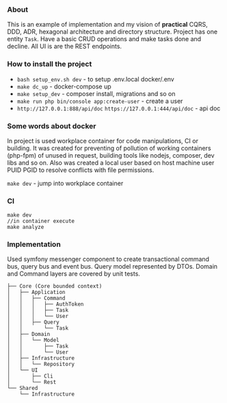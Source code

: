 ### About
This is an example of implementation and my vision of **practical** CQRS, DDD, ADR, hexagonal architecture and directory structure.
Project has one entity `Task`. Have a basic CRUD operations and make tasks done and decline. 
All UI is are the REST endpoints.

### How to install the project
* `bash setup_env.sh dev` - to setup .env.local docker/.env
* `make dc_up` - docker-compose up 
* `make setup_dev` - composer install, migrations and so on
* `make run php bin/console app:create-user` - create a user
* `http://127.0.0.1:888/api/doc` `https://127.0.0.1:444/api/doc` - api doc

### Some words about docker
In project is used workplace container for code manipulations, CI or building. It was created for preventing of pollution
of working containers (php-fpm) of unused in request, building tools like nodejs, composer, dev libs and so on.
Also was created a local user based on host machine user PUID PGID to resolve conflicts with file permissions.

`make dev` - jump into workplace container

### CI
```
make dev
//in container execute
make analyze
```

### Implementation
Used symfony messenger component to create transactional command bus, query bus and event bus.
Query model represented by DTOs. Domain and Command layers are covered by unit tests. 

```
├── Core (Core bounded context)
│   ├── Application
│   │   ├── Command
│   │   │   ├── AuthToken
│   │   │   ├── Task
│   │   │   └── User
│   │   ├── Query
│   │       └── Task
│   ├── Domain
│   │   └── Model
│   │       ├── Task
│   │       └── User
│   ├── Infrastructure
│   │   └── Repository
│   └── UI
│       ├── Cli
│       └── Rest
└── Shared
    └── Infrastructure

```


